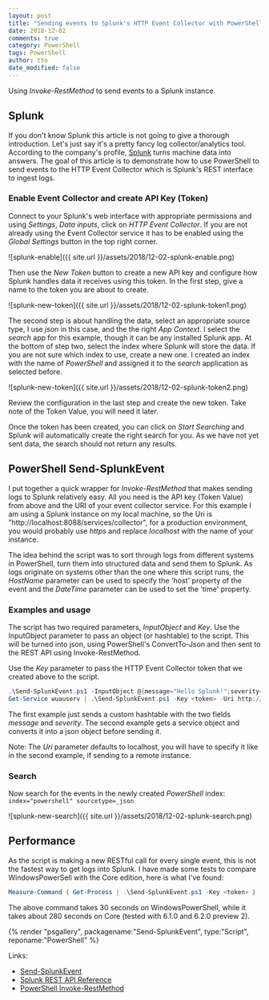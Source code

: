 ```yaml
---
layout: post
title: "Sending events to Splunk's HTTP Event Collector with PowerShell"
date: 2018-12-02
comments: true
category: PowerShell
tags: PowerShell
author: tto
date_modified: false
---
```


Using _Invoke-RestMethod_ to send events to a Splunk instance.

<!-- more -->

## Splunk

If you don't know Splunk this article is not going to give a thorough introduction. Let's just say it's a pretty fancy log collector/analytics tool. According to the company's profile, [Splunk](https://www.splunk.com/) turns machine data into answers. The goal of this article is to demonstrate how to use PowerShell to send events to the HTTP Event Collector which is Splunk's REST interface to ingest logs.

### Enable Event Collector and create API Key (Token)

Connect to your Splunk's web interface with appropriate permissions and using _Settings_, _Data inputs_, click on _HTTP Event Collector_. If you are not already using the Event Collector service it has to be enabled using the _Global Settings_ button in the top right corner.

![splunk-enable]({{ site.url }}/assets/2018/12-02-splunk-enable.png)

Then use the _New Token_ button to create a new API key and configure how Splunk handles data it receives using this token. In the first step, give a name to the token you are about to create.

![splunk-new-token]({{ site.url }}/assets/2018/12-02-splunk-token1.png)

The second step is about handling the data, select an appropriate source type, I use _json_ in this case, and the the right _App Context_. I select the _search_ app for this example, though it can be any installed Splunk app. At the bottom of step two, select the index where Splunk will store the data. If you are not sure which index to use, create a new one. I created an index with the name of _PowerShell_ and assigned it to the _search_ application as selected before.

![splunk-new-token]({{ site.url }}/assets/2018/12-02-splunk-token2.png)

Review the configuration in the last step and create the new token. Take note of the Token Value, you will need it later.

Once the token has been created, you can click on _Start Searching_ and Splunk will automatically create the right search for you. As we have not yet sent data, the search should not return any results.

## PowerShell Send-SplunkEvent

I put together a quick wrapper for _Invoke-RestMethod_ that makes sending logs to Splunk relatively easy. All you need is the API key (Token Value) from above and the URI of your event collector service. For this example I am using a Splunk instance on my local machine, so the Uri is "http://localhost:8088/services/collector", for a production environment, you would probably use _https_ and replace _localhost_ with the name of your instance.

The idea behind the script was to sort through logs from different systems in PowerShell, turn them into structured data and send them to Splunk. As logs originate on systems other than the one where this script runs, the _HostName_ parameter can be used to specify the 'host' property of the event and the _DateTime_ parameter can be used to set the 'time' property.

### Examples and usage

The script has two required parameters, _InputObject_ and _Key_. Use the InputObject parameter to pass an object (or hashtable) to the script. This will be turned into json, using PowerShell's ConvertTo-Json and then sent to the REST API using Invoke-RestMethod.

Use the _Key_ parameter to pass the HTTP Event Collector token that we created above to the script.

```powershell
.\Send-SplunkEvent.ps1 -InputObject @{message="Hello Splunk!";severity="INFO"} -Key <token> 
Get-Service wuauserv | .\Send-SplunkEvent.ps1 -Key <token> -Uri http://localhost:8088/services/collector
```

The first example just sends a custom hashtable with the two fields _message_ and _severity_. The second example gets a service object and converts it into a json object before sending it. 

Note: The _Uri_ parameter defaults to localhost, you will have to specify it like in the second example, if sending to a remote instance.

### Search

Now search for the events in the newly created _PowerShell_ index: `index="powershell" sourcetype=_json` 

![splunk-new-search]({{ site.url }}/assets/2018/12-02-splunk-search.png)

## Performance

As the script is making a new RESTful call for every single event, this is not the fastest way to get logs into Splunk. I have made some tests to compare WindowsPowerSell with the Core edition, here is what I've found:

```powershell
Measure-Command { Get-Process | .\Send-SplunkEvent.ps1 -Key <token> }
```

The above command takes 30 seconds on WindowsPowerShell, while it takes about 280 seconds on Core (tested with 6.1.0 and 6.2.0 preview 2).

{% render "psgallery", packagename:"Send-SplunkEvent", type:"Script", reponame:"PowerShell" %}

Links:

- [Send-SplunkEvent]({{site.url}}/PowerShell/Send-SplunkEvent/)
- [Splunk REST API Reference](https://docs.splunk.com/Documentation/Splunk/7.2.0/RESTREF/RESTinput)
- [PowerShell Invoke-RestMethod](https://docs.microsoft.com/en-us/powershell/module/microsoft.powershell.utility/invoke-restmethod?view=powershell-6)
